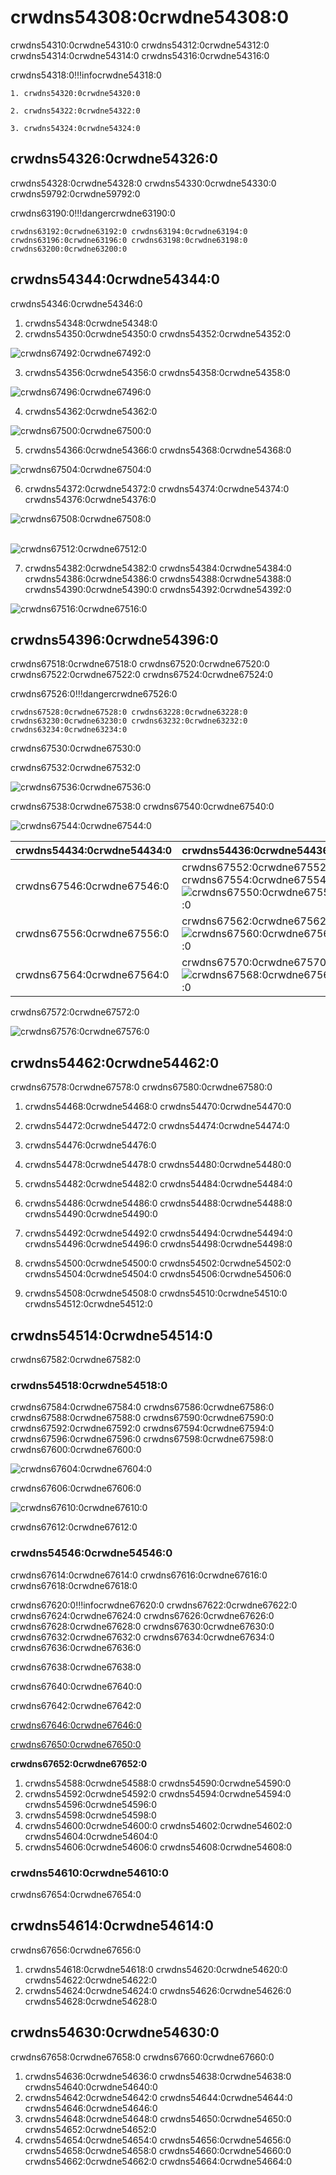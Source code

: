 # crwdns54308:0crwdne54308:0

crwdns54310:0crwdne54310:0 crwdns54312:0crwdne54312:0 crwdns54314:0crwdne54314:0 crwdns54316:0crwdne54316:0

crwdns54318:0!!!infocrwdne54318:0

    1. crwdns54320:0crwdne54320:0

    2. crwdns54322:0crwdne54322:0

    3. crwdns54324:0crwdne54324:0

## crwdns54326:0crwdne54326:0

crwdns54328:0crwdne54328:0 crwdns54330:0crwdne54330:0  crwdns59792:0crwdne59792:0

crwdns63190:0!!!dangercrwdne63190:0

    crwdns63192:0crwdne63192:0 crwdns63194:0crwdne63194:0  crwdns63196:0crwdne63196:0 crwdns63198:0crwdne63198:0 crwdns63200:0crwdne63200:0

## crwdns54344:0crwdne54344:0

crwdns54346:0crwdne54346:0

1. crwdns54348:0crwdne54348:0
2. crwdns54350:0crwdne54350:0 crwdns54352:0crwdne54352:0

![crwdns67492:0crwdne67492:0](crwdns67490:0crwdne67490:0)

3. crwdns54356:0crwdne54356:0 crwdns54358:0crwdne54358:0

![crwdns67496:0crwdne67496:0](crwdns67494:0crwdne67494:0)

4. crwdns54362:0crwdne54362:0

![crwdns67500:0crwdne67500:0](crwdns67498:0crwdne67498:0)

5. crwdns54366:0crwdne54366:0 crwdns54368:0crwdne54368:0

![crwdns67504:0crwdne67504:0](crwdns67502:0crwdne67502:0)

6. crwdns54372:0crwdne54372:0 crwdns54374:0crwdne54374:0 crwdns54376:0crwdne54376:0

![crwdns67508:0crwdne67508:0](crwdns67506:0crwdne67506:0) </br></br>

![crwdns67512:0crwdne67512:0](crwdns67510:0crwdne67510:0)

7. crwdns54382:0crwdne54382:0 crwdns54384:0crwdne54384:0 crwdns54386:0crwdne54386:0 crwdns54388:0crwdne54388:0 crwdns54390:0crwdne54390:0 crwdns54392:0crwdne54392:0

![crwdns67516:0crwdne67516:0](crwdns67514:0crwdne67514:0)

## crwdns54396:0crwdne54396:0

crwdns67518:0crwdne67518:0 crwdns67520:0crwdne67520:0 crwdns67522:0crwdne67522:0 crwdns67524:0crwdne67524:0

crwdns67526:0!!!dangercrwdne67526:0

    crwdns67528:0crwdne67528:0 crwdns63228:0crwdne63228:0 crwdns63230:0crwdne63230:0 crwdns63232:0crwdne63232:0 crwdns63234:0crwdne63234:0

crwdns67530:0crwdne67530:0

crwdns67532:0crwdne67532:0

![crwdns67536:0crwdne67536:0](crwdns67534:0crwdne67534:0)

crwdns67538:0crwdne67538:0  crwdns67540:0crwdne67540:0

![crwdns67544:0crwdne67544:0](crwdns67542:0crwdne67542:0)

| crwdns54434:0crwdne54434:0 | crwdns54436:0crwdne54436:0                                                                                      |
| -------------------------- | --------------------------------------------------------------------------------------------------------------- |
| crwdns67546:0crwdne67546:0 | crwdns67552:0crwdne67552:0 crwdns67554:0crwdne67554:0 ![crwdns67550:0crwdne67550:0](crwdns67548:0crwdne67548:0) |
| crwdns67556:0crwdne67556:0 | crwdns67562:0crwdne67562:0![crwdns67560:0crwdne67560:0](crwdns67558:0crwdne67558:0)                             |
| crwdns67564:0crwdne67564:0 | crwdns67570:0crwdne67570:0![crwdns67568:0crwdne67568:0](crwdns67566:0crwdne67566:0)                             |

crwdns67572:0crwdne67572:0

![crwdns67576:0crwdne67576:0](crwdns67574:0crwdne67574:0)

## crwdns54462:0crwdne54462:0

crwdns67578:0crwdne67578:0 crwdns67580:0crwdne67580:0

1. crwdns54468:0crwdne54468:0 crwdns54470:0crwdne54470:0
2. crwdns54472:0crwdne54472:0 crwdns54474:0crwdne54474:0
3. crwdns54476:0crwdne54476:0
4. crwdns54478:0crwdne54478:0 crwdns54480:0crwdne54480:0
5. crwdns54482:0crwdne54482:0 crwdns54484:0crwdne54484:0
6. crwdns54486:0crwdne54486:0 crwdns54488:0crwdne54488:0 crwdns54490:0crwdne54490:0

7. crwdns54492:0crwdne54492:0 crwdns54494:0crwdne54494:0 crwdns54496:0crwdne54496:0 crwdns54498:0crwdne54498:0

8. crwdns54500:0crwdne54500:0 crwdns54502:0crwdne54502:0 crwdns54504:0crwdne54504:0 crwdns54506:0crwdne54506:0

9. crwdns54508:0crwdne54508:0 crwdns54510:0crwdne54510:0 crwdns54512:0crwdne54512:0

## crwdns54514:0crwdne54514:0

crwdns67582:0crwdne67582:0

### crwdns54518:0crwdne54518:0

crwdns67584:0crwdne67584:0 crwdns67586:0crwdne67586:0 crwdns67588:0crwdne67588:0 crwdns67590:0crwdne67590:0 crwdns67592:0crwdne67592:0 crwdns67594:0crwdne67594:0 crwdns67596:0crwdne67596:0 crwdns67598:0crwdne67598:0 crwdns67600:0crwdne67600:0

![crwdns67604:0crwdne67604:0](crwdns67602:0crwdne67602:0)

crwdns67606:0crwdne67606:0

![crwdns67610:0crwdne67610:0](crwdns67608:0crwdne67608:0)

crwdns67612:0crwdne67612:0

### crwdns54546:0crwdne54546:0

crwdns67614:0crwdne67614:0 crwdns67616:0crwdne67616:0 crwdns67618:0crwdne67618:0

crwdns67620:0!!!infocrwdne67620:0 crwdns67622:0crwdne67622:0 crwdns67624:0crwdne67624:0  crwdns67626:0crwdne67626:0 crwdns67628:0crwdne67628:0 crwdns67630:0crwdne67630:0 crwdns67632:0crwdne67632:0 crwdns67634:0crwdne67634:0 crwdns67636:0crwdne67636:0

crwdns67638:0crwdne67638:0

crwdns67640:0crwdne67640:0

crwdns67642:0crwdne67642:0

[crwdns67646:0crwdne67646:0](crwdns67644:0crwdne67644:0)

[crwdns67650:0crwdne67650:0](crwdns67648:0crwdne67648:0)

**crwdns67652:0crwdne67652:0**

1. crwdns54588:0crwdne54588:0 crwdns54590:0crwdne54590:0
2. crwdns54592:0crwdne54592:0 crwdns54594:0crwdne54594:0 crwdns54596:0crwdne54596:0
3. crwdns54598:0crwdne54598:0
4. crwdns54600:0crwdne54600:0 crwdns54602:0crwdne54602:0 crwdns54604:0crwdne54604:0
5. crwdns54606:0crwdne54606:0 crwdns54608:0crwdne54608:0

### crwdns54610:0crwdne54610:0

crwdns67654:0crwdne67654:0

## crwdns54614:0crwdne54614:0

crwdns67656:0crwdne67656:0

1. crwdns54618:0crwdne54618:0 crwdns54620:0crwdne54620:0 crwdns54622:0crwdne54622:0
2. crwdns54624:0crwdne54624:0 crwdns54626:0crwdne54626:0 crwdns54628:0crwdne54628:0

## crwdns54630:0crwdne54630:0

crwdns67658:0crwdne67658:0  crwdns67660:0crwdne67660:0

1. crwdns54636:0crwdne54636:0  crwdns54638:0crwdne54638:0  crwdns54640:0crwdne54640:0
2. crwdns54642:0crwdne54642:0  crwdns54644:0crwdne54644:0  crwdns54646:0crwdne54646:0
3. crwdns54648:0crwdne54648:0  crwdns54650:0crwdne54650:0  crwdns54652:0crwdne54652:0
4. crwdns54654:0crwdne54654:0  crwdns54656:0crwdne54656:0  crwdns54658:0crwdne54658:0 crwdns54660:0crwdne54660:0  crwdns54662:0crwdne54662:0 crwdns54664:0crwdne54664:0
